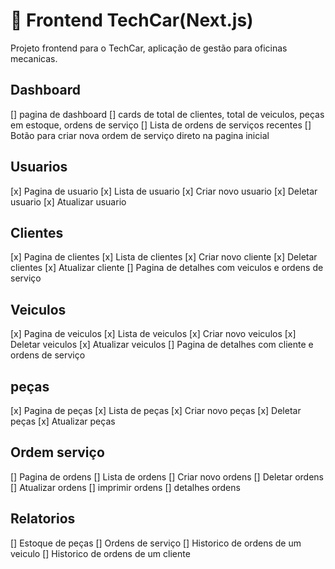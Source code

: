 # 🚗 Frontend TechCar(Next.js)

Projeto frontend para o TechCar, aplicação de gestão para oficinas mecanicas.


## Dashboard
[] pagina de dashboard
[] cards de total de clientes, total de veiculos, peças em estoque, ordens de serviço
[] Lista de ordens de serviços recentes
[] Botão para criar nova ordem de serviço direto na pagina inicial

## Usuarios
[x] Pagina de usuario
[x] Lista de usuario
[x] Criar novo usuario
[x] Deletar usuario
[x] Atualizar usuario

## Clientes
[x] Pagina de clientes
[x] Lista de clientes
[x] Criar novo cliente
[x] Deletar clientes
[x] Atualizar cliente
[] Pagina de detalhes com veiculos e ordens de serviço

## Veiculos
[x] Pagina de veiculos
[x] Lista de veiculos
[x] Criar novo veiculos
[x] Deletar veiculos
[x] Atualizar veiculos
[] Pagina de detalhes com cliente e ordens de serviço

## peças
[x] Pagina de peças
[x] Lista de peças
[x] Criar novo peças
[x] Deletar peças
[x] Atualizar peças

## Ordem serviço
[] Pagina de ordens
[] Lista de ordens
[] Criar novo ordens
[] Deletar ordens
[] Atualizar ordens
[] imprimir ordens
[] detalhes ordens

## Relatorios
[] Estoque de peças
[] Ordens de serviço
[] Historico de ordens de um veiculo
[] Historico de ordens de um cliente


